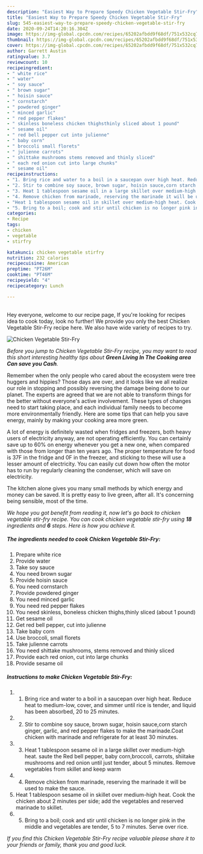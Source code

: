 ```yaml
---
description: "Easiest Way to Prepare Speedy Chicken Vegetable Stir-Fry"
title: "Easiest Way to Prepare Speedy Chicken Vegetable Stir-Fry"
slug: 545-easiest-way-to-prepare-speedy-chicken-vegetable-stir-fry
date: 2020-09-24T14:20:16.304Z
image: https://img-global.cpcdn.com/recipes/65202afbdd9f68df/751x532cq70/chicken-vegetable-stir-fry-recipe-main-photo.jpg
thumbnail: https://img-global.cpcdn.com/recipes/65202afbdd9f68df/751x532cq70/chicken-vegetable-stir-fry-recipe-main-photo.jpg
cover: https://img-global.cpcdn.com/recipes/65202afbdd9f68df/751x532cq70/chicken-vegetable-stir-fry-recipe-main-photo.jpg
author: Garrett Austin
ratingvalue: 3.7
reviewcount: 10
recipeingredient:
- " white rice"
- " water"
- " soy sauce"
- " brown sugar"
- " hoisin sauce"
- " cornstarch"
- " powdered ginger"
- " minced garlic"
- " red pepper flakes"
- " skinless boneless chicken thighsthinly sliced about 1 pound"
- " sesame oil"
- " red bell pepper cut into julienne"
- " baby corn"
- " broccoli small florets"
- " julienne carrots"
- " shittake mushrooms stems removed and thinly sliced"
- " each red onion cut into large chunks"
- " sesame oil"
recipeinstructions:
- "1. Bring rice and water to a boil in a saucepan over high heat. Reduce heat to medium-low, cover, and simmer until rice is tender, and liquid has been absorbed, 20 to 25 minutes."
- "2. Stir to combine soy sauce, brown sugar, hoisin sauce,corn starch ginger, garlic, and red pepper flakes to make the marinade.Coat chicken with marinade and refrigerate for at least 30 minutes."
- "3. Heat 1 tablespoon sesame oil in a large skillet over medium-high heat. saute the Red bell pepper, baby corn,broccoli, carrots, shiitake mushrooms and red onion until just tender, about 5 minutes. Remove vegetables from skillet and keep warm"
- "4. Remove chicken from marinade, reserving the marinade it will be used to make the sauce."
- "Heat 1 tablespoon sesame oil in skillet over medium-high heat. Cook the chicken about 2 minutes per side; add the vegetables and reserved marinade to skillet."
- "5. Bring to a boil; cook and stir until chicken is no longer pink in the middle and vegetables are tender, 5 to 7 minutes. Serve over rice."
categories:
- Recipe
tags:
- chicken
- vegetable
- stirfry

katakunci: chicken vegetable stirfry 
nutrition: 232 calories
recipecuisine: American
preptime: "PT26M"
cooktime: "PT46M"
recipeyield: "4"
recipecategory: Lunch

---
```

<br>
Hey everyone, welcome to our recipe page, If you're looking for recipes idea to cook today, look no further! We provide you only the best Chicken Vegetable Stir-Fry recipe here. We also have wide variety of recipes to try.
<br>


![Chicken Vegetable Stir-Fry](https://img-global.cpcdn.com/recipes/65202afbdd9f68df/751x532cq70/chicken-vegetable-stir-fry-recipe-main-photo.jpg)

<i>Before you jump to Chicken Vegetable Stir-Fry recipe, you may want to read this short interesting healthy tips about 
<strong>Green Living In The Cooking area Can save you Cash</strong>.</i>
</br>

Remember when the only people who cared about the ecosystem were tree huggers and hippies? Those days are over, and it looks like we all realize our role in stopping and possibly reversing the damage being done to our planet. The experts are agreed that we are not able to transform things for the better without everyone's active involvement. These types of changes need to start taking place, and each individual family needs to become more environmentally friendly. Here are some tips that can help you save energy, mainly by making your cooking area more green.

A lot of energy is definitely wasted when fridges and freezers, both heavy users of electricity anyway, are not operating efficiently. You can certainly save up to 60% on energy whenever you get a new one, when compared with those from longer than ten years ago. The proper temperature for food is 37F in the fridge and 0F in the freezer, and sticking to these will use a lesser amount of electricity. You can easily cut down how often the motor has to run by regularly cleaning the condenser, which will save on electricity.

The kitchen alone gives you many small methods by which energy and money can be saved. It is pretty easy to live green, after all. It's concerning being sensible, most of the time.


<i>We hope you got benefit from reading it, now let's go back to chicken vegetable stir-fry recipe. You can cook chicken vegetable stir-fry using <strong>18</strong> ingredients and <strong>6</strong> steps. Here is how you achieve it.
</i>

##### The ingredients needed to cook Chicken Vegetable Stir-Fry:

1. Prepare  white rice
1. Provide  water
1. Take  soy sauce
1. You need  brown sugar
1. Provide  hoisin sauce
1. You need  cornstarch
1. Provide  powdered ginger
1. You need  minced garlic
1. You need  red pepper flakes
1. You need  skinless, boneless chicken thighs,thinly sliced (about 1 pound)
1. Get  sesame oil
1. Get  red bell pepper, cut into julienne
1. Take  baby corn
1. Use  broccoli, small florets
1. Take  julienne carrots
1. You need  shittake mushrooms, stems removed and thinly sliced
1. Provide  each red onion, cut into large chunks
1. Provide  sesame oil


##### Instructions to make Chicken Vegetable Stir-Fry:

1. 1. Bring rice and water to a boil in a saucepan over high heat. Reduce heat to medium-low, cover, and simmer until rice is tender, and liquid has been absorbed, 20 to 25 minutes.
1. 2. Stir to combine soy sauce, brown sugar, hoisin sauce,corn starch ginger, garlic, and red pepper flakes to make the marinade.Coat chicken with marinade and refrigerate for at least 30 minutes.
1. 3. Heat 1 tablespoon sesame oil in a large skillet over medium-high heat. saute the Red bell pepper, baby corn,broccoli, carrots, shiitake mushrooms and red onion until just tender, about 5 minutes. Remove vegetables from skillet and keep warm
1. 4. Remove chicken from marinade, reserving the marinade it will be used to make the sauce.
1. Heat 1 tablespoon sesame oil in skillet over medium-high heat. Cook the chicken about 2 minutes per side; add the vegetables and reserved marinade to skillet.
1. 5. Bring to a boil; cook and stir until chicken is no longer pink in the middle and vegetables are tender, 5 to 7 minutes. Serve over rice.


<i>If you find this Chicken Vegetable Stir-Fry recipe valuable please share it to your friends or family, thank you and good luck.</i>
